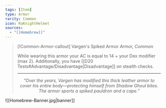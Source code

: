 ```yaml
---
tags: [Item]
type: Armor
rarity: Common
icon: RaKnightHelmet
sources:
  - "[[Homebrew]]"
---
```

>[!Common-Armor-callout] Vargen's Spiked Armor
> _Armor, Common_
> 
> While wearing this armor your AC is equal to 14 + your Dex modifier (max 2). Additionally, you have [[D20 Tests#Advantage/Disadvantage|Disadvantage]] on stealth checks.
> ___
> <p style="text-align:center;"><i>”Over the years, Vargen has modified this thick leather armor to cover his entire body—protecting himself from Shadow Ghoul bites. The armor sports a spiked pauldron and a cape.”</i></p>


![[Homebrew-Banner.jpg|banner]]